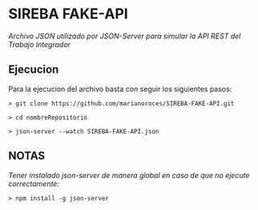 # SIREBA FAKE-API

*Archivo JSON utilizado por JSON-Server para simular la API REST del Trabajo Integrador*

## Ejecucion

Para la ejecucion del archivo basta con seguir los siguientes pasos:
```
> git clone https://github.com/marianoroces/SIREBA-FAKE-API.git

> cd nombreRepositorio

> json-server --watch SIREBA-FAKE-API.json
```

## NOTAS
*Tener instalado json-server de manera global en caso de que no ejecute correctamente:*
```
> npm install -g json-server
```
